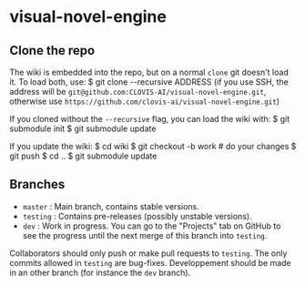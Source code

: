 # visual-novel-engine

## Clone the repo

The wiki is embedded into the repo, but on a normal `clone` git doesn't load it. To load both, use:
    $ git clone --recursive ADDRESS
(if you use SSH, the address will be `git@github.com:CLOVIS-AI/visual-novel-engine.git`, otherwise use `https://github.com/clovis-ai/visual-novel-engine.git`)

If you cloned without the `--recursive` flag, you can load the wiki with:
    $ git submodule init
    $ git submodule update

If you update the wiki:
    $ cd wiki
    $ git checkout -b work
    # do your changes
    $ git push
    $ cd ..
    $ git submodule update

## Branches

 - `master` : Main branch, contains stable versions.
 - `testing` : Contains pre-releases (possibly unstable versions).
 - `dev` : Work in progress. You can go to the "Projects" tab on GitHub to see the progress until the next merge of this branch into `testing`.

Collaborators should only push or make pull requests to `testing`. The only commits allowed in `testing` are bug-fixes. Developpement should be made in an other branch (for instance the `dev` branch).
